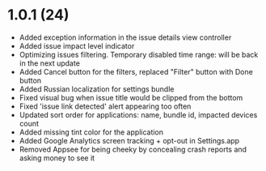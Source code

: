 # 1.0.1 (24) 

* Added exception information in the issue details view controller
* Added issue impact level indicator
* Optimizing issues filtering. Temporary disabled time range: will be back in the next update
* Added Cancel button for the filters, replaced "Filter" button with Done button
* Added Russian localization for settings bundle
* Fixed visual bug when issue title would be clipped from the bottom
* Fixed 'issue link detected' alert appearing too often
* Updated sort order for applications: name, bundle id, impacted devices count
* Added missing tint color for the application
* Added Google Analytics screen tracking + opt-out in Settings.app
* Removed Appsee for being cheeky by concealing crash reports and asking money to see it
